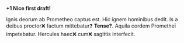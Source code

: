 **+1 Nice first draft!**

Ignis deorum ab Prometheo captus est. Hic ignem hominibus dedit. Is a deibus proctor❌ factum mittebatur❓ **Tense?**. Aquila cordem Prometheī impetebatur. Hercules haec❌  cum❌  sagittis interfecit.



